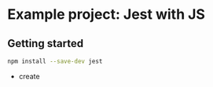 # Example project: Jest with JS

## Getting started

```sh
npm install --save-dev jest
```

- create
